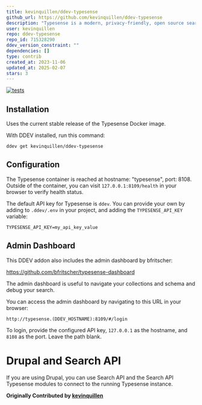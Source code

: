 ```yaml
---
title: kevinquillen/ddev-typesense
github_url: https://github.com/kevinquillen/ddev-typesense
description: "Typesense is a modern, privacy-friendly, open source search engine meticulously engineered for performance & ease-of-use. This is an add on for DDEV so you can run and develop integrations for Typesense locally."
user: kevinquillen
repo: ddev-typesense
repo_id: 715328290
ddev_version_constraint: ""
dependencies: []
type: contrib
created_at: 2023-11-06
updated_at: 2025-02-07
stars: 3
---
```


[![tests](https://github.com/kevinquillen/ddev-typesense/actions/workflows/tests.yml/badge.svg)](https://github.com/kevinquillen/ddev-typesense/actions/workflows/tests.yml)

## Installation

Uses the current stable release of the Typesense Docker image.

With DDEV installed, run this command:

`ddev get kevinquillen/ddev-typesense`

## Configuration

The Typesense container is reached at hostname: "typesense", port: 8108. Outside of the container, you can visit `127.0.0.1:8109/health` in your browser to verify health status.

The default API key for Typesense is `ddev`. You can provide your own by adding to `.ddev/.env` in your project, and adding the `TYPESENSE_API_KEY` variable:

`TYPESENSE_API_KEY=my_api_key_value`

## Admin Dashboard

This DDEV addon also includes the admin dashboard by bfritscher:

https://github.com/bfritscher/typesense-dashboard

The admin dashboard is useful to navigate your collections and schema and debug your search.

You can access the admin dashboard by navigating to this URL in your browser:

`http://typesense.(DDEV_HOSTNAME):8109/#/login`

To login, provide the configured API key, `127.0.0.1` as the hostname, and `8108` as the port. Leave the path blank.

# Drupal and Search API

If you are using Drupal, you can use Search API and the Search API Typesense modules to connect to the running Typesense instance.

**Originally Contributed by [kevinquillen](https://github.com/kevinquillen)**
